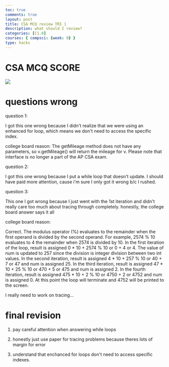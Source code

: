 ```yaml
---
toc: true
comments: true
layout: post
title: CSA MCQ review TRI 1
description: what should I review?
categories: [C1.0]
courses: { compsci: {week: 0} }
type: hacks
---
```


# CSA MCQ SCORE

![]({{site.baseurl}}/images/mcq1.png)

# questions wrong 



question 1:


I got this one wrong because I didn't realize that we were using an enhanced for loop, which means we don't need to access the specific index. 

 college board reason:
 The getMileage method does not have any parameters, so v.getMileage() will return the mileage for v. Please note that interface is no longer a part of the AP CSA exam. 


question 2:


I got this one wrong because I put a while loop that doesn't update. I should have paid more attention, cause i'm sure I only got it wrong b/c I rushed.


question 3:


This one I got wrong because I just went with the 1st iteration and didn't really care too much about tracing through completely. honestly, the college board
answer says it all

college board reason:

Correct. The modulus operator (%) evaluates to the remainder when the first operand is divided by the second operand. For example, 2574 % 10 evaluates to 4 the remainder when 2574 is divided by 10. In the first iteration of the loop, result is assigned 0 * 10 + 2574 % 10 or 0 + 4 or 4. The value of num is updated to 257 since the division is integer division between two int values. In the second iteration, result is assigned 4 * 10 + 257 % 10 or 40 + 7 or 47 and num is assigned 25. In the third iteration, result is assigned 47 * 10 + 25 % 10 or 470 + 5 or 475 and num is assigned 2. In the fourth iteration, result is assigned 475 * 10 + 2 % 10 or 4750 + 2 or 4752 and num is assigned 0. At this point the loop will terminate and 4752 will be printed to the screen.


I really need to work on tracing...


# final revision 

1. pay careful attention when answering while loops

2. honestly just use paper for tracing problems because theres lots of margin for error

3. understand that enchanced for loops don't need to access specific indexes.


